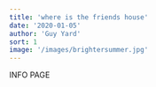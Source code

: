 ```yaml
---
title: 'where is the friends house'
date: '2020-01-05'
author: 'Guy Yard'
sort: 1
image: '/images/brightersummer.jpg'
---
```


INFO PAGE